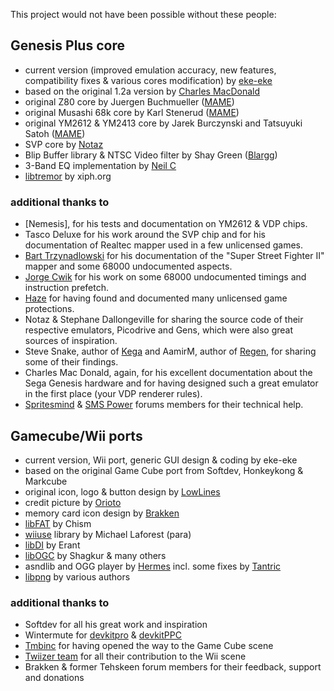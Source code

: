 This project would not have been possible without these people:

## Genesis Plus core ##
*  current version (improved emulation accuracy, new features, compatibility fixes & various cores modification) by [eke-eke](http://gxdev.wordpress.com/)
*  based on the original 1.2a version by [Charles MacDonald](http://www.techno-junk.org/)
*  original Z80 core by Juergen Buchmueller ([MAME](http://mamedev.org/release.html))
*  original Musashi 68k core by Karl Stenerud ([MAME](http://mamedev.org/release.html))
*  original YM2612 & YM2413 core by Jarek Burczynski and Tatsuyuki Satoh ([MAME](http://mamedev.org/release.html))
*  SVP core by [Notaz](http://notaz.gp2x.de/svp.php)
*  Blip Buffer library & NTSC Video filter by Shay Green ([Blargg](http://www.fly.net/~ant/libs))
*  3-Band EQ implementation by [Neil C ](http://www.musicdsp.org/archive.php?classid=3#236)
*  [libtremor](http://www.freshports.org/audio/libtremor) by xiph.org

### additional thanks to ###
*  [Nemesis], for his tests and documentation on YM2612 & VDP chips.
*  Tasco Deluxe for his work around the SVP chip and for his documentation of Realtec mapper used in a few unlicensed games.
*  [Bart Trzynadlowski](http://www.trzy.org/) for his documentation of the "Super Street Fighter II" mapper and some 68000 undocumented aspects.
*  [Jorge Cwik](http://pasti.fxatari.com/68kdocs/) for his work on some 68000 undocumented timings and instruction prefetch.
*  [Haze](http://mamedev.emulab.it/haze/) for having found and documented many unlicensed game protections.
*  Notaz & Stephane Dallongeville for sharing the source code of their respective emulators, Picodrive and Gens, which were also great sources of inspiration.
*  Steve Snake, author of [Kega](http://www.eidolons-inn.net/tiki-index.php?page=Kega) and AamirM, author of [Regen](http://aamirm.hacking-cult.org/), for sharing some of their findings.
*  Charles Mac Donald, again, for his excellent documentation about the Sega Genesis hardware and for having designed such a great emulator in the first place (your VDP renderer rules).
*  [Spritesmind](http://www.spritesmind.net/_GenDev/forum/) & [SMS Power](http://www.smspower.org/) forums members for their technical help.


## Gamecube/Wii ports ##

*  current version, Wii port, generic GUI design & coding by eke-eke
*  based on the original Game Cube port from Softdev, Honkeykong & Markcube
*  original icon, logo & button design by [LowLines](http://llref.emutalk.net/)
*  credit picture by [Orioto](http://orioto.deviantart.com/)
*  memory card icon design by [Brakken](http://www.tehskeen.net)
*  [libFAT](http://chishm.drunkencoders.com/libfat/) by Chism
*  [wiiuse](http://www.wiiuse.net/) library by Michael Laforest (para)
*  [libDI](http://hackmii.com/2008/08/libdi-and-the-dvdx-installer/) by Erant
*  [libOGC](http://www.devkitpro.org/category/libogc/) by Shagkur & many others
*  asndlib and OGG player by [Hermes](http://www.entuwii.net/foro/viewtopic.php?f=6&t=87) incl. some fixes by [Tantric](http://code.google.com/u/dborth/)
*  [libpng](http://www.libpng.org/pub/png/libpng.html) by various authors

### additional thanks to ###
*  Softdev for all his great work and inspiration
*  Wintermute for [devkitpro](http://www.devkitpro.org/) & [devkitPPC](http://www.devkitpro.org/category/devkitppc/)
*  [Tmbinc](http://debugmo.de/) for having opened the way to the Game Cube scene
*  [Twiizer team](http://hackmii.com/) for all their contribution to the Wii scene
*  Brakken & former Tehskeen forum members for their feedback, support and donations
